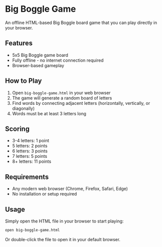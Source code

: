 # Big Boggle Game

An offline HTML-based Big Boggle board game that you can play directly in your browser.

## Features

- 5x5 Big Boggle game board
- Fully offline - no internet connection required
- Browser-based gameplay

## How to Play

1. Open `big-boggle-game.html` in your web browser
2. The game will generate a random board of letters
3. Find words by connecting adjacent letters (horizontally, vertically, or diagonally)
4. Words must be at least 3 letters long

## Scoring

- 3-4 letters: 1 point
- 5 letters: 2 points
- 6 letters: 3 points
- 7 letters: 5 points
- 8+ letters: 11 points

## Requirements

- Any modern web browser (Chrome, Firefox, Safari, Edge)
- No installation or setup required

## Usage

Simply open the HTML file in your browser to start playing:

```bash
open big-boggle-game.html
```

Or double-click the file to open it in your default browser.
